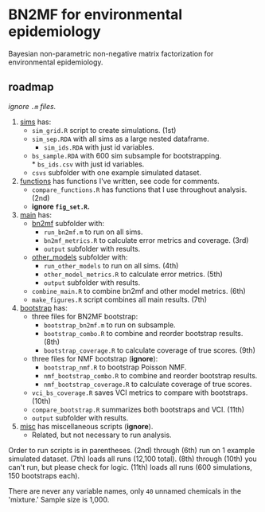 # BN2MF for environmental epidemiology  

Bayesian non-parametric non-negative matrix factorization for environmental epidemiology.

## roadmap

*ignore `.m` files.*  
    
1. [sims](sims) has:  
    * `sim_grid.R` script to create simulations. (1st)  
    * `sim_sep.RDA` with all sims as a large nested dataframe.  
        * `sim_ids.RDA` with just id variables.  
    * `bs_sample.RDA` with 600 sim subsample for bootstrapping.  
            * `bs_ids.csv` with just id variables.  
    * `csvs` subfolder with one example simulated dataset.  
2. [functions](functions) has functions I've written, see code for comments.  
    * `compare_functions.R` has functions that I use throughout analysis. (2nd)  
    * **ignore `fig_set.R`.**  
3. [main](main) has:  
    * [bn2mf](bn2mf) subfolder with:  
        * `run_bn2mf.m` to run on all sims.  
        * `bn2mf_metrics.R` to calculate error metrics and coverage. (3rd)  
        * `output` subfolder with results.  
    * [other_models](other_models) subfolder with:  
        * `run_other_models` to run on all sims. (4th)  
        * `other_model_metrics.R` to calculate error metrics. (5th)  
        * `output` subfolder with results.  
    * `combine_main.R` to combine bn2mf and other model metrics. (6th)  
    * `make_figures.R` script combines all main results. (7th)  
4. [bootstrap](bootstrap) has:  
    * three files for BN2MF bootstrap:  
        * `bootstrap_bn2mf.m` to run on subsample.  
        * `bootstrap_combo.R` to combine and reorder bootstrap results. (8th)  
        * `bootstrap_coverage.R` to calculate coverage of true scores. (9th)  
    * three files for NMF bootstrap (**ignore**):  
        * `bootstrap_nmf.R` to bootstrap Poisson NMF.  
        * `nmf_bootstrap_combo.R` to combine and reorder bootstrap results.  
        * `nmf_bootstrap_coverage.R` to calculate coverage of true scores.  
    * `vci_bs_coverage.R` saves VCI metrics to compare with bootstraps. (10th)  
    * `compare_bootstrap.R` summarizes both bootstraps and VCI. (11th)  
    * `output` subfolder with results.  
5. [misc](misc) has miscellaneous scripts (**ignore**). 
    * Related, but not necessary to run analysis.  
      
Order to run scripts is in parentheses. (2nd) through (6th) run on 1 example simulated dataset. (7th) loads all runs (12,100 total). (8th) through (10th) you can't run, but please check for logic. (11th) loads all runs (600 simulations, 150 bootstraps each).  

There are never any variable names, only `40` unnamed chemicals in the 'mixture.' Sample size is 1,000.  



